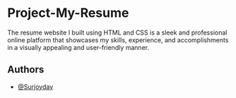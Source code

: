 
# Project-My-Resume

The resume website I built using HTML and CSS is a sleek and professional online platform that showcases my skills, experience, and accomplishments in a visually appealing and user-friendly manner.


## Authors

- [@Surjoyday](https://www.github.com/Surjoyday)

